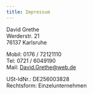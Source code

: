 ```yaml
---
title: Impressum
---
```


David Grethe<BR>
Werderstr. 21<BR>
76137 Karlsruhe

Mobil: 0176 / 72121110<BR>
Tel:    0721 / 6049190<BR>
Mail: David.Grethe@web.de
  
USt-IdNr.: DE256003828<BR>
Rechtsform: Einzelunternehmen
